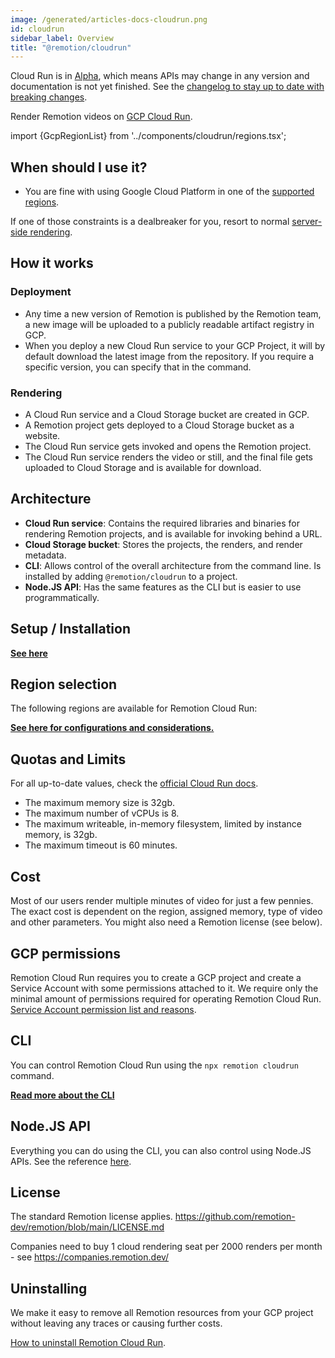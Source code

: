 ```yaml
---
image: /generated/articles-docs-cloudrun.png
id: cloudrun
sidebar_label: Overview
title: "@remotion/cloudrun"
---
```


<ExperimentalBadge>
<p>Cloud Run is in <a href="/docs/cloudrun-alpha">Alpha</a>, which means APIs may change in any version and documentation is not yet finished. See the <a href="https://remotion.dev/changelog">changelog to stay up to date with breaking changes</a>.</p>
</ExperimentalBadge>

Render Remotion videos on [GCP Cloud Run](https://cloud.google.com/run).

import {GcpRegionList} from '../components/cloudrun/regions.tsx';

## When should I use it?

- You are fine with using Google Cloud Platform in one of the [supported regions](/docs/cloudrun/region-selection).

If one of those constraints is a dealbreaker for you, resort to normal [server-side rendering](/docs/ssr).

## How it works

### Deployment

- Any time a new version of Remotion is published by the Remotion team, a new image will be uploaded to a publicly readable artifact registry in GCP.
- When you deploy a new Cloud Run service to your GCP Project, it will by default download the latest image from the repository. If you require a specific version, you can specify that in the command.

### Rendering

- A Cloud Run service and a Cloud Storage bucket are created in GCP.
- A Remotion project gets deployed to a Cloud Storage bucket as a website.
- The Cloud Run service gets invoked and opens the Remotion project.
- The Cloud Run service renders the video or still, and the final file gets uploaded to Cloud Storage and is available for download.

## Architecture

- **Cloud Run service**: Contains the required libraries and binaries for rendering Remotion projects, and is available for invoking behind a URL.
- **Cloud Storage bucket**: Stores the projects, the renders, and render metadata.
- **CLI**: Allows control of the overall architecture from the command line. Is installed by adding `@remotion/cloudrun` to a project.
- **Node.JS API**: Has the same features as the CLI but is easier to use programmatically.

## Setup / Installation

[**See here**](/docs/cloudrun/setup)

## Region selection

The following regions are available for Remotion Cloud Run:

<GcpRegionList />

[**See here for configurations and considerations.**](/docs/cloudrun/region-selection)

## Quotas and Limits

For all up-to-date values, check the [official Cloud Run docs](https://cloud.google.com/run/quotas).

- The maximum memory size is 32gb.
- The maximum number of vCPUs is 8.
- The maximum writeable, in-memory filesystem, limited by instance memory, is 32gb.
- The maximum timeout is 60 minutes.

## Cost

Most of our users render multiple minutes of video for just a few pennies. The exact cost is dependent on the region, assigned memory, type of video and other parameters. You might also need a Remotion license (see below).

## GCP permissions

Remotion Cloud Run requires you to create a GCP project and create a Service Account with some permissions attached to it. We require only the minimal amount of permissions required for operating Remotion Cloud Run. [Service Account permission list and reasons](docs/cloudrun/permissions).

## CLI

You can control Remotion Cloud Run using the `npx remotion cloudrun` command.

[**Read more about the CLI**](/docs/cloudrun/cli)

## Node.JS API

Everything you can do using the CLI, you can also control using Node.JS APIs. See the reference [here](/docs/cloudrun/api).

## License

The standard Remotion license applies. https://github.com/remotion-dev/remotion/blob/main/LICENSE.md

Companies need to buy 1 cloud rendering seat per 2000 renders per month - see https://companies.remotion.dev/

## Uninstalling

We make it easy to remove all Remotion resources from your GCP project without leaving any traces or causing further costs.

[How to uninstall Remotion Cloud Run](/docs/cloudrun/uninstall).
